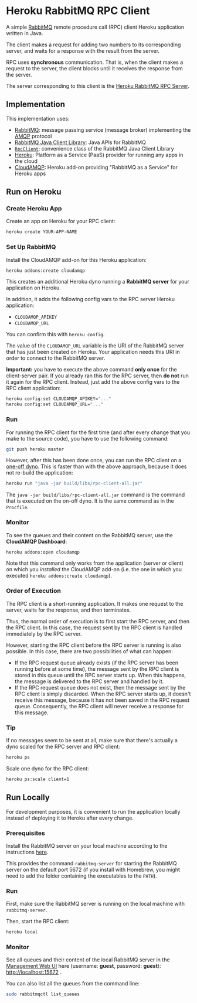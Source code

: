 # Heroku RabbitMQ RPC Client

A simple [RabbitMQ](http://www.rabbitmq.com/) remote procedure call (RPC) client Heroku application written in Java.

The client makes a request for adding two numbers to its corresponding server, and waits for a response with the result from the server.

RPC uses **synchronous** communication. That is, when the client makes a request to the server, the client blocks until it receives the response from the server.

The server corresponding to this client is the [Heroku RabbitMQ RPC Server](https://github.com/weibeld/RPC-Server-Heroku).

## Implementation

This implementation uses:

- [RabbitMQ](http://www.rabbitmq.com/): message passing service (message broker) implementing the [AMQP](https://www.amqp.org/) protocol
- [RabbitMQ Java Client Library](http://www.rabbitmq.com/java-client.html): Java APIs for RabbitMQ
- [`RpcClient`](http://www.rabbitmq.com/releases/rabbitmq-java-client/current-javadoc/com/rabbitmq/client/RpcServer.html): convenience class of the RabbitMQ Java Client Library
- [Heroku](http://heroku.com): Platform as a Service (PaaS) provider for running any apps in the cloud
- [CloudAMQP](https://elements.heroku.com/addons/cloudamqp): Heroku add-on providing "RabbitMQ as a Service" for Heroku apps


## Run on Heroku

### Create Heroku App

Create an app on Heroku for your RPC client:

~~~bash
heroku create YOUR-APP-NAME
~~~

### Set Up RabbitMQ

Install the CloudAMQP add-on for this Heroku application:

~~~bash
heroku addons:create cloudamqp
~~~

This creates an additional Heroku dyno running a **RabbitMQ server** for your application on Heroku.

In addition, it adds the following config vars to the RPC server Heroku application:

- `CLOUDAMQP_APIKEY`
- `CLOUDAMQP_URL`

You can confirm this with `heroku config`.

The value of the `CLOUDAMQP_URL` variable is the URI of the RabbitMQ server that has just been created on Heroku. Your application needs this URI in order to connect to the RabbitMQ server.

**Important:** you have to execute the above command **only once** for the client-server pair. If you already ran this for the RPC server, then **do not** run it again for the RPC client. Instead, just add the above config vars to the RPC client application:

~~~bash
heroku config:set CLOUDAMQP_APIKEY="..."
heroku config:set CLOUDAMQP_URL="..."
~~~

### Run

For running the RPC client for the first time (and after every change that you make to the source code), you have to use the following command:

~~~bash
git push heroku master
~~~

However, after this has been done once, you can run the RPC client on a [one-off dyno](https://devcenter.heroku.com/articles/one-off-dynos). This is faster than with the above approach, because it does not re-build the application:

~~~bash
heroku run "java -jar build/libs/rpc-client-all.jar"
~~~

The `java -jar build/libs/rpc-client-all.jar` command is the command that is executed on the on-off dyno. It is the same command as in the `Procfile`.

### Monitor

To see the queues and their content on the RabbitMQ server, use the **CloudAMQP Dashboard**:

~~~bash
heroku addons:open cloudamqp
~~~

Note that this command only works from the application (server or client) on which you *installed* the CloudAMQP add-on (i.e. the one in which you executed `heroku addons:create cloudamqp`).

### Order of Execution

The RPC client is a short-running application. It makes one request to the server, waits for the response, and then terminates. 

Thus, the normal order of execution is to first start the RPC server, and then the RPC client. In this case, the request sent by the RPC client is handled immediately by the RPC server.

However, starting the RPC client before the RPC server is running is also possible. In this case, there are two possibilities of what can happen:

- If the RPC request queue already exists (if the RPC server has been running before at some time), the message sent by the RPC client is stored in this queue until the RPC server starts up. When this happens, the message is delivered to the RPC server and handled by it.
- If the RPC request queue does not exist, then the message sent by the RPC client is simply discarded. When the RPC server starts up, it doesn't receive this message, because it has not been saved in the RPC request queue. Consequently, the RPC client will never receive a response for this message.


### Tip

If no messages seem to be sent at all, make sure that there's actually a dyno scaled for the RPC server and RPC client:

~~~bash
heroku ps
~~~~

Scale one dyno for the RPC client:

~~~bash
heroku ps:scale client=1
~~~

## Run Locally

For development purposes, it is convenient to run the application locally instead of deploying it to Heroku after every change.

### Prerequisites

Install the RabbitMQ server on your local machine according to the instructions [here](http://www.rabbitmq.com/download.html).

This provides the command `rabbitmq-server` for starting the RabbitMQ server on the default port 5672 (if you install with Homebrew, you might need to add the folder containing the executables to the `PATH`).

### Run

First, make sure the RabbitMQ server is running on the local machine with `rabbitmq-server`.

Then, start the RPC client:

~~~bash
heroku local
~~~~

### Monitor

See all queues and their content of the local RabbitMQ server in the [Management Web UI](http://www.rabbitmq.com/management.html) here (username: **guest**, password: **guest**): <http://localhost:15672> .

You can also list all the queues from the command line:

~~~bash
sudo rabbitmqctl list_queues
~~~

